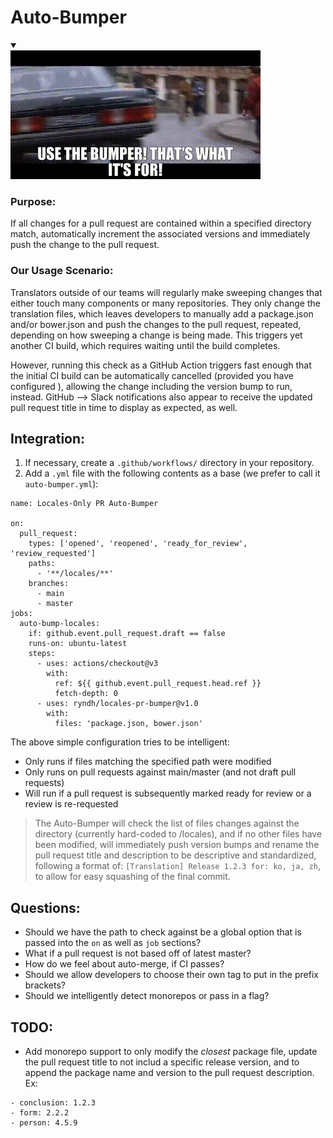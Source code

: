 # Auto-Bumper

<details open>
<summary></summary>
<img style='width: 400px' src="bumper.gif" alt="Movie quote from GoldenEye: Use the bumper! That's what it's for"></img>
</details>

### Purpose:

If all changes for a pull request are contained within a specified directory match, automatically increment the associated versions and immediately push the change to the pull request.

### Our Usage Scenario:

Translators outside of our teams will regularly make sweeping changes that either touch many components or many repositories. They only change the translation files, which leaves developers to manually add a package.json and/or bower.json and push the changes to the pull request, repeated, depending on how sweeping a change is being made. This triggers yet another CI build, which requires waiting until the build completes.

However, running this check as a GitHub Action triggers fast enough that the initial CI build can be automatically cancelled (provided you have configured ), allowing the change including the version bump to run, instead. GitHub --> Slack notifications also appear to receive the updated pull request title in time to display as expected, as well.

## Integration:

1. If necessary, create a `.github/workflows/` directory in your repository.
2. Add a `.yml` file with the following contents as a base (we prefer to call it `auto-bumper.yml`):

```
name: Locales-Only PR Auto-Bumper

on:
  pull_request:
    types: ['opened', 'reopened', 'ready_for_review', 'review_requested']
    paths:
      - '**/locales/**'
    branches:
      - main
      - master
jobs:
  auto-bump-locales:
    if: github.event.pull_request.draft == false
    runs-on: ubuntu-latest
    steps:
      - uses: actions/checkout@v3
        with:
          ref: ${{ github.event.pull_request.head.ref }}
          fetch-depth: 0
      - uses: ryndh/locales-pr-bumper@v1.0
        with:
          files: 'package.json, bower.json'

```

The above simple configuration tries to be intelligent:

- Only runs if files matching the specified path were modified
- Only runs on pull requests against main/master (and not draft pull requests)
- Will run if a pull request is subsequently marked ready for review or a review is re-requested

> The Auto-Bumper will check the list of files changes against the directory (currently hard-coded to /locales), and if no other files have been modified, will immediately push version bumps and rename the pull request title and description to be descriptive and standardized, following a format of: `[Translation] Release 1.2.3 for: ko, ja, zh`, to allow for easy squashing of the final commit.

## Questions:

- Should we have the path to check against be a global option that is passed into the `on` as well as `job` sections?
- What if a pull request is not based off of latest master?
- How do we feel about auto-merge, if CI passes?
- Should we allow developers to choose their own tag to put in the prefix brackets?
- Should we intelligently detect monorepos or pass in a flag?

## TODO:

- Add monorepo support to only modify the _closest_ package file, update the pull request title to not includ a specific release version, and to append the package name and version to the pull request description. Ex:

```
- conclusion: 1.2.3
- form: 2.2.2
- person: 4.5.9
```
